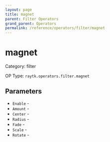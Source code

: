 ```yaml
---
layout: page
title: magnet
parent: Filter Operators
grand_parent: Operators
permalink: /reference/operators/filter/magnet
---
```


# magnet



Category: filter

OP Type: `raytk.operators.filter.magnet`

## Parameters

* `Enable` - 
* `Amount` - 
* `Center` - 
* `Radius` - 
* `Fade` - 
* `Scale` - 
* `Rotate` -
